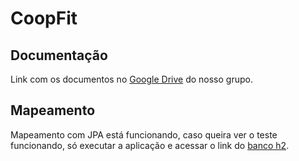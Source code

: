 # CoopFit

## Documentação
Link com os documentos no [Google Drive](https://drive.google.com/drive/u/0/folders/1CmLRvC-Mxuq7qeCyCMahMdM28Nvqprg4) do nosso grupo.

## Mapeamento
Mapeamento com JPA está funcionando, caso queira ver o teste funcionando, 
só executar a aplicação e acessar o link do [banco h2](http://localhost:8080/h2-console).
